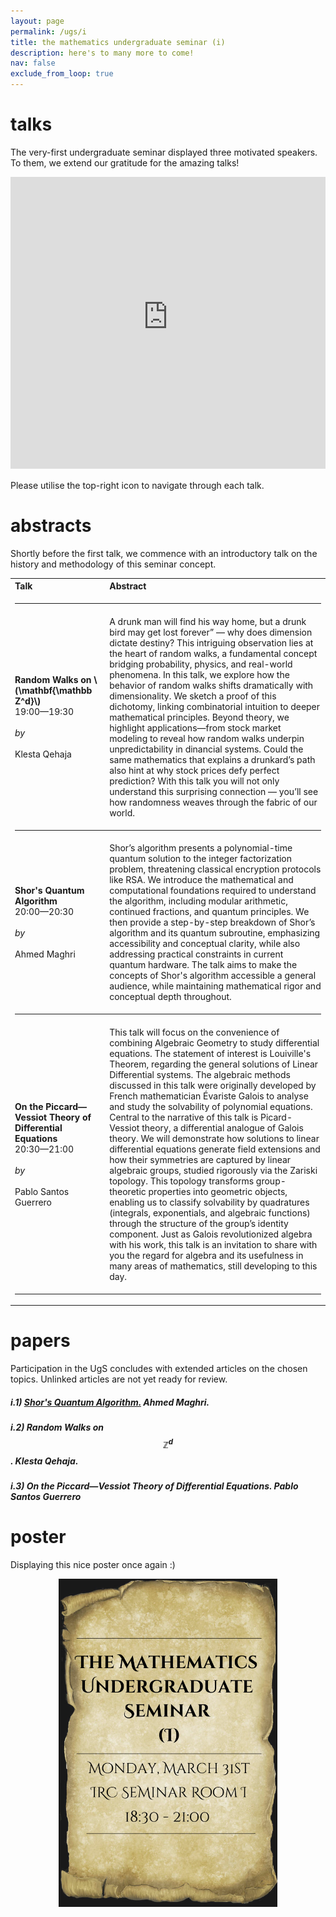 ```yaml
---
layout: page
permalink: /ugs/i
title: the mathematics undergraduate seminar (i)
description: here's to many more to come!
nav: false
exclude_from_loop: true
---
```



# talks 

The very-first undergraduate seminar displayed three motivated speakers. To them, we extend our gratitude for the amazing talks!

<iframe 
    class="rounded z-depth-1" 
    zoomable="true" 
    style="width: 100%; height: 350pt;" 
    src="https://www.youtube-nocookie.com/embed/videoseries?si=NbtWB0xwScJJBo76&amp;list=PL5nC3GggzQpOaZxWFs9QNOZxd6yxTBWWt" 
    title="YouTube video player" 
    frameborder="0" 
    allow="accelerometer; autoplay; clipboard-write; encrypted-media; gyroscope; picture-in-picture; web-share" 
    referrerpolicy="strict-origin-when-cross-origin" 
    allowfullscreen>
</iframe>

<div style="margin-top: 15px;"></div>
Please utilise the top-right icon to navigate through each talk.

<div style="margin-top: 10px;"></div>

  

# abstracts 

Shortly before the first talk, we commence with an introductory talk on the history and methodology of this seminar concept.  

<div style="margin-top: 10px;"></div>

<div style="margin-top: 10px;"></div>
<table style="margin: auto; text-align: left;">
  <tr>
    <th style="width: 30%;">Talk        </th>
    <th style="width: 100%;">Abstract</th>
  </tr>
      <tr>
      <td colspan="3"><hr></td>  <!-- Horizontal line separating rows -->
    </tr>
  <tr>
    <td><strong>Random Walks on \(\mathbf{\mathbb Z^d}\)</strong><br> 19:00—19:30<br><br> <em>by</em><br><br> Klesta Qehaja</td>
    <td> A drunk man will find his way home, but a drunk bird may get lost forever” — why does
dimension dictate destiny? This intriguing observation lies at the heart of random walks, a fundamental concept bridging probability, physics, and real-world phenomena. In this talk, we explore how the behavior of random walks shifts dramatically with dimensionality. We sketch a proof of this dichotomy, linking combinatorial intuition to deeper mathematical principles. Beyond theory, we highlight applications—from stock market modeling to reveal how random walks underpin unpredictability in dinancial systems. Could the same mathematics that explains a drunkard’s path also hint at why
stock prices defy perfect prediction? With this talk you will not only understand this surprising connection — you’ll see how randomness weaves through the fabric of our world.</td>
  </tr>
     <tr>
      <td colspan="2"><hr></td>  <!-- Horizontal line separating rows -->
    </tr>
  <tr>
    <td><strong>Shor's Quantum Algorithm</strong><br>20:00—20:30<br><br> <em>by</em><br><br> Ahmed Maghri</td>
    <td>Shor’s algorithm presents a polynomial-time quantum solution to the integer factorization problem, threatening classical encryption protocols like RSA. We introduce the mathematical and computational foundations required to understand the algorithm, including modular arithmetic, continued fractions, and quantum principles. We then provide a step-by-step breakdown of Shor’s algorithm and its quantum subroutine, emphasizing accessibility and conceptual clarity, while also addressing practical constraints in current quantum hardware. The talk aims to make the concepts of Shor's algorithm accessible a general audience, while maintaining mathematical rigor and conceptual depth
throughout.</td>
  </tr>
     <tr>
      <td colspan="2"><hr></td>  <!-- Horizontal line separating rows -->
    </tr>
  <tr>
    <td><strong>On the Piccard—Vessiot Theory of Differential Equations</strong><br> 20:30—21:00<br><br> <em>by</em><br><br> Pablo Santos Guerrero</td>
    <td>This talk will focus on the convenience of combining Algebraic Geometry to study differential equations. The statement of interest is Louiville's Theorem, regarding the general solutions of Linear Differential systems. The algebraic methods discussed in this talk were originally developed by French mathematician Évariste Galois to analyse and study the solvability of polynomial equations. Central to the narrative of this talk is Picard-Vessiot theory, a differential analogue of Galois theory. We will demonstrate how solutions to linear differential equations generate field extensions and how their symmetries are captured by linear algebraic groups, studied rigorously via the Zariski topology. This topology transforms group-theoretic properties into geometric objects, enabling us to classify solvability by quadratures (integrals, exponentials, and algebraic functions) through the structure of the group’s identity component. Just as Galois revolutionized algebra with his work, this talk is an invitation to share with you the regard for algebra and its usefulness in many areas of mathematics, still developing to this day.</td>
  </tr>
    <tr>
      <td colspan="2"><hr></td>  <!-- Horizontal line separating rows -->
    </tr>
</table>
<div style="margin-top: 15px;"></div>

# papers

<div style="margin-top: 15px;"></div>


Participation in the UgS concludes with extended articles on the chosen topics. Unlinked articles are not yet ready for review.

##### i.1) [Shor's Quantum Algorithm.](/assets/pdf/teaching/ugs/Maghri-Qubit-Shor-i-1.pdf) Ahmed Maghri.
##### i.2) Random Walks on $$\mathbf{\mathbb Z^d}$$. Klesta Qehaja.
##### i.3) On the Piccard—Vessiot Theory of Differential Equations. Pablo Santos Guerrero

<div style="margin-top: 25px;"></div>

# poster

Displaying this nice poster once again :)
  
<div style="text-align: center;">
<img src="/static/teaching/ugs/UgS-poster.png" alt="UgS Poster" class="img-fluid rounded z-depth-1" width="350" height="auto">
</div>
<br>
  


<div style="margin-top: 50px;"></div>





